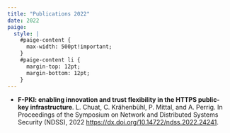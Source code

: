 ```yaml
---
title: "Publications 2022"
date: 2022
paige:
  style: |
    #paige-content {
      max-width: 500pt!important;
    }
    #paige-content li {
      margin-top: 12pt;
      margin-bottom: 12pt;
    }
---
```


- **F-PKI: enabling innovation and trust flexibility in the HTTPS public-key infrastructure**. L. Chuat, C. Krähenbühl, P. Mittal, and A. Perrig. In Proceedings of the Symposium on Network and Distributed Systems Security (NDSS), 2022 https://dx.doi.org/10.14722/ndss.2022.24241.
